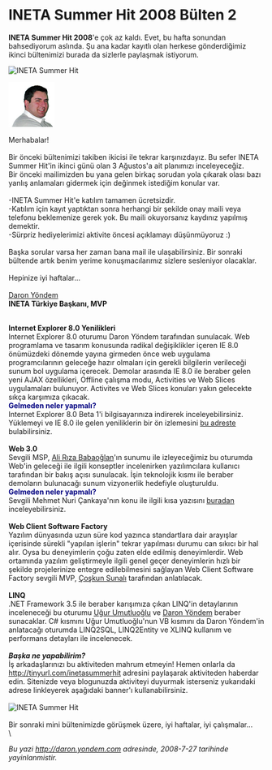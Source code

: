 # INETA Summer Hit 2008 Bülten 2
**INETA Summer Hit 2008**'e çok az kaldı. Evet, bu hafta sonundan
bahsediyorum aslında. Şu ana kadar kayıtlı olan herkese gönderdiğimiz
ikinci bültenimizi burada da sizlerle paylaşmak istiyorum.

![INETA Summer
Hit](media/INETA_Summer_Hit_2008_Bulten_2/20072008_1.jpg)

![Daron Yöndem](media/INETA_Summer_Hit_2008_Bulten_2/20072008_2.jpg)

<span style="">Merhabalar!</span>\
\
 <span style="">Bir önceki bültenimizi takiben ikicisi ile tekrar
karşınızdayız. Bu sefer INETA Summer Hit'in ikinci günü olan 3 Ağustos'a
ait planımızı inceleyeceğiz.\
 Bir önceki mailimizden bu yana gelen birkaç sorudan yola çıkarak olası
bazı yanlış anlamaları gidermek için değinmek istediğim konular var.\
\
 -INETA Summer Hit'e katılım tamamen ücretsizdir.\
 -Katılım için kayıt yaptıktan sonra herhangi bir şekilde onay maili
veya telefonu beklemenize gerek yok. Bu maili okuyorsanız kaydınız
yapılmış demektir.\
 -Sürpriz hediyelerimizi aktivite öncesi açıklamayı düşünmüyoruz :)\
\
 Başka sorular varsa her zaman bana mail ile ulaşabilirsiniz. Bir
sonraki bültende artık benim yerime konuşmacılarımız sizlere sesleniyor
olacaklar.\
\
 Hepinize iyi haftalar...\
\
 [Daron Yöndem](http://daron.yondem.com/tr/)\
 **INETA Türkiye Başkanı, MVP**</span>

\
 <span style=""> **Internet Explorer 8.0 Yenilikleri**</span>\
 <span style="">Internet Explorer 8.0 oturumu Daron Yöndem tarafından
sunulacak. Web programlama ve tasarım konusunda radikal değişiklikler
içeren IE 8.0 önümüzdeki dönemde yayına girmeden önce web uygulama
programcılarının geleceğe hazır olmaları için gerekli bilgilerin
verileceği sunum bol uygulama içerecek. Demolar arasında IE 8.0 ile
beraber gelen yeni AJAX özellikleri, Offline çalışma modu, Activities ve
Web Slices uygulamaları bulunuyor. Activites ve Web Slices konuları
yakın gelecekte sıkça karşımıza çıkacak.</span>\
 <span style="color: #000080; "> **Gelmeden neler yapmalı?**</span>\
 <span style=""><span style=""> Internet Explorer 8.0 Beta 1'i
bilgisayarınıza indirerek inceleyebilirsiniz. Yüklemeyi ve IE 8.0 ile
gelen yeniliklerin bir ön izlemesini [bu
adreste](http://www.microsoft.com/windows/products/winfamily/ie/ie8/features.mspx)
bulabilirsiniz. </span></span>\
\
 <span style="">**Web 3.0**</span>\
 <span style=""><span style=""> Sevgili MSP, [Ali Rıza
Babaoğlan](http://www.alibabaoglan.com/)'ın sunumu ile izleyeceğimiz bu
oturumda Web'in geleceği ile ilgili konseptler incelenirken
yazılımcılara kullanıcı tarafından bir bakış açısı sunulacak. İşin
teknolojik kısmı ile beraber demoların bulunacağı sunum vizyonerlik
hedefiyle oluşturuldu. </span></span>\
 <span style="color: #000080; "> **Gelmeden neler yapmalı?**</span>\
 <span style=""><span style=""> Sevgili Mehmet Nuri Çankaya'nın konu ile
ilgili kısa yazısını
[buradan](http://www.nuricankaya.com/default.asp?gunluk_id=168)
inceleyebilirsiniz. </span></span>\
\
 <span style="">**Web Client Software Factory**</span>\
 <span style="">Yazılım dünyasında uzun süre kod yazınca standartlara
dair arayışlar içerisinde sürekli "yapılan işlerin" tekrar yapılması
durumu can sıkıcı bir hal alır. Oysa bu deneyimlerin çoğu zaten elde
edilmiş deneyimlerdir. Web ortamında yazılım geliştirmeyle ilgili genel
geçer deneyimlerin hızlı bir şekilde projelerinize entegre
edilebilmesini sağlayan Web Client Software Factory sevgili MVP, [Çoşkun
Sunalı](http://sunali.com/) tarafından anlatılacak. \
\
 **LINQ**\
 </span> <span style=""> <span style="">.NET Framework 3.5 ile beraber
karışımıza çıkan LINQ'in detaylarının inceleneceği bu oturumu [Uğur
Umutluoğlu](http://umutluoglu.blogspot.com/) ve [Daron
Yöndem](http://daron.yondem.com/tr) beraber sunacaklar. C\# kısmını Uğur
Umutluoğlu'nun VB kısmını da Daron Yöndem'in anlatacağı oturumda
LINQ2SQL, LINQ2Entity ve XLINQ kullanım ve performans detayları ile
incelenecek.</span></span>\
\
 <span style="">***Başka ne yapabilirim?***</span>\
 <span style=""><span style="">İş arkadaşlarınızı bu aktiviteden mahrum
etmeyin! Hemen onlarla da </span> [<span
style="">http://tinyurl.com/inetasummerhit</span>](http://tinyurl.com/inetasummerhit)<span
style=""> adresini paylaşarak aktiviteden haberdar edin. Sitenizde veya
blogunuzda aktiviteyi duyurmak isterseniz yukarıdaki adrese linkleyerek
aşağıdaki banner'ı kullanabilirsiniz.</span></span>\
\
 ![INETA Summer
Hit](media/INETA_Summer_Hit_2008_Bulten_2/inetasummerhit2008_46860.jpg)\
\
 <span style="">Bir sonraki mini bültenimizde görüşmek üzere, iyi
haftalar, iyi çalışmalar...</span>\
\



*Bu yazi http://daron.yondem.com adresinde, 2008-7-27 tarihinde yayinlanmistir.*
